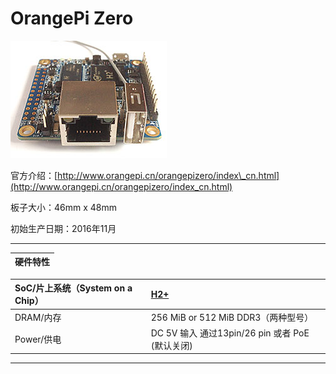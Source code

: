 # OrangePi Zero

![](/assets/zero.png)

官方介绍：[http://www.orangepi.cn/orangepizero/index\_cn.html](http://www.orangepi.cn/orangepizero/index_cn.html)

板子大小：46mm x 48mm

初始生产日期：2016年11月

---

| 硬件特性 |
| :--- |


| SoC/片上系统（System on a Chip） | [H2+](http://linux-sunxi.org/H2%2B) |
| :--- | :--- |
| DRAM/内存 | 256 MiB or 512 MiB DDR3（两种型号） |
| Power/供电 | DC 5V 输入 通过13pin/26 pin 或者 PoE \(默认关闭\) |

---



